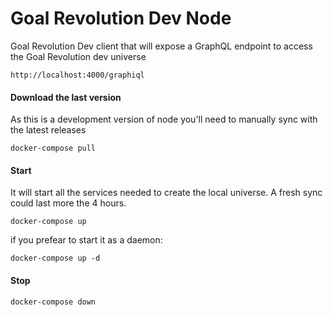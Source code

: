 # Goal Revolution Dev Node

Goal Revolution Dev client that will expose a GraphQL endpoint to access the Goal Revolution dev universe
```
http://localhost:4000/graphiql
```

#### Download the last version
As this is a development version of node you'll need to manually sync with the latest releases
```
docker-compose pull
```

#### Start
It will start all the services needed to create the local universe. A fresh sync could last more the 4 hours.

```
docker-compose up
```

if you prefear to start it as a daemon:
```
docker-compose up -d
```



#### Stop
```
docker-compose down
```

